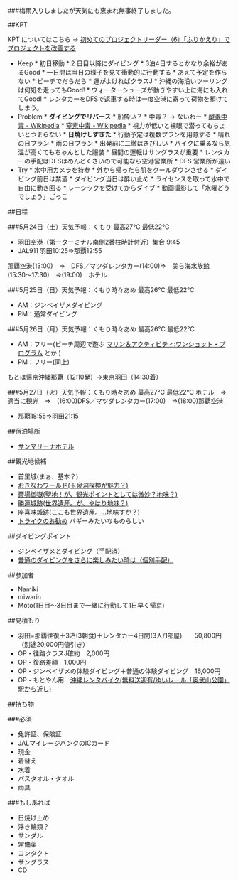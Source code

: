 ###梅雨入りしましたが天気にも恵まれ無事終了しました。

##KPT

KPT についてはこちら → [初めてのプロジェクトリーダー（6）「ふりかえり」でプロジェクトを改善する](http://www.atmarkit.co.jp/farc/rensai/pl06/pl06.html)

* Keep
       * 初日移動
       * 2 日目以降にダイビング
       * 3泊4日するとかなり余裕があるGood
       * 一日間は当日の様子を見て衝動的に行動する
       * あえて予定を作らない
       * ビーチでだらだら
       * 運がよければクラスJ
       * 沖縄の海沿いツーリングは何処を走ってもGood!
       * ウォーターシューズが動きやすい上に海にも入れてGood!
       * レンタカーをDFSで返車する時は一度空港に寄って荷物を預けてしまう。
* Problem
       * **ダイビングでリバース**
           * 船酔い？
           * 中毒？ → ないわー
           * [酸素中毒 - Wikipedia](http://ja.wikipedia.org/wiki/%E9%85%B8%E7%B4%A0%E4%B8%AD%E6%AF%92)
           * [窒素中毒 - Wikipedia](http://ja.wikipedia.org/wiki/%E7%AA%92%E7%B4%A0%E4%B8%AD%E6%AF%92)
       * 視力が低いと裸眼で潜ってもちょいとつまらない
       * **日焼けしすぎた**
       * 行動予定は複数プランを用意する
           * 晴れの日プラン
           * 雨の日プラン
       * 出発前に二徹はきびしい
       * バイクに乗るなら気温が高くてもちゃんとした服装
       * 昼間の運転はサングラスが重要
       * レンタカーの手配はDFSはめんどくさいので可能なら空港営業所
       * DFS 営業所が遠い
* Try
       * 水中用カメラを持参
       * 外から帰ったら肌をクールダウンさせる
       * ダイビング前日は禁酒
       * ダイビング当日は酔い止め
       * ライセンスを取って水中で自由に動き回る
       * レーシックを受けてからダイブ
       * 動画撮影して「水曜どうでしょう」ごっこ


##日程

###5月24日（土）天気予報：くもり 最高27℃ 最低22℃

* 羽田空港（第一ターミナル南側2番柱時計付近）集合 9:45
* JAL911 羽田10:25⇒那覇12:55

那覇空港(13:00)　⇒　DFS／マツダレンタカー(14:00)⇒　美ら海水族館(15:30〜17:30)　⇒(19:00)　ホテル


###5月25日（日）天気予報：くもり時々あめ 最高26℃ 最低22℃

* AM：ジンベイザメダイビング
* PM：通常ダイビング

###5月26日（月）天気予報：くもり時々あめ 最高26℃ 最低22℃

* AM：フリー(ビーチ周辺で遊ぶ [マリン＆アクティビティ:ワンショット・プログラム](http://www.ishinhotels.com/sunmarina-hotel/jp/marine/1shotp.html) とか )
* PM：フリー(同上)

もとは帰京沖縄那覇（12:10発）→東京羽田（14:30着）

###5月27日（火）天気予報：くもり時々あめ 最高27℃ 最低22℃
ホテル　⇒　適当に観光　⇒　(16:00)DFS／マツダレンタカー(17:00)　⇒(18:00)那覇空港

* 那覇18:55⇒羽田21:15


##宿泊場所

* [サンマリーナホテル](http://www.ishinhotels.com/sunmarina-hotel/jp/)

##観光地候補

* 首里城(まぁ、基本？)
* [おきなわワールド(玉泉洞探検が魅力？)](http://www.gyokusendo.co.jp/okinawaworld/)
* [斎場御嶽(聖地！が、観光ポイントとしては微妙？地味？)](http://rca.open.ed.jp/city-2001/heritage/seifa/index.html)
* [勝連城跡(世界遺産。が、やはり地味？)](http://www.ne.jp/asahi/okinawa/hiro/katuren.htm)
* [座喜味城跡(ここも世界遺産。…地味すか？)](http://www.churashima.net/shima/okinawa/isan/20010406/index.html)
* [トライクのお勧め](http://d.hatena.ne.jp/youichi/20060830#p4) バギーみたいなものらしい


##ダイビングポイント

* [ジンベイザメとダイビング（手配済）](http://www.marinenetwork.co.jp/shark_swims.html)
* [普通のダイビングをさらに楽しみたい時は（個別手配）](http://www.aonodoukutsu.com/)

##参加者

* Namiki
* miwarin
* Moto(1日目〜3日目まで一緒に行動して1日早く帰京)

##見積もり
* 羽田=那覇往復＋3泊(3朝食)＋レンタカー4日間(3人/1部屋)　　50,800円（別途20,000円値引き）
* OP・往路クラスJ確約　2,000円
* OP・復路差額　1,000円
* OP・ジンベイザメの体験ダイビング＋普通の体験ダイビング　16,000円
* OP・もとやん用　[沖縄レンタバイク(無料送迎有/ゆいレール「奥武山公園」駅から近し)](http://www.okinawa-rentabike.com/)

##持ち物

###必須
* 免許証、保険証
* JALマイレージバンクのICカード
* 現金
* 着替え
* 水着
* バスタオル・タオル
* 雨具

###もしあれば
* 日焼け止め
* 浮き輪類？
* サンダル
* 常備薬
* コンタクト
* サングラス
* CD
